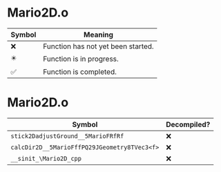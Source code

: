 # Mario2D.o
| Symbol | Meaning 
| ------------- | ------------- 
| :x: | Function has not yet been started. 
| :eight_pointed_black_star: | Function is in progress. 
| :white_check_mark: | Function is completed. 


# Mario2D.o
| Symbol | Decompiled? |
| ------------- | ------------- |
| `stick2DadjustGround__5MarioFRfRf` | :x: |
| `calcDir2D__5MarioFffPQ29JGeometry8TVec3<f>` | :x: |
| `__sinit_\Mario2D_cpp` | :x: |

